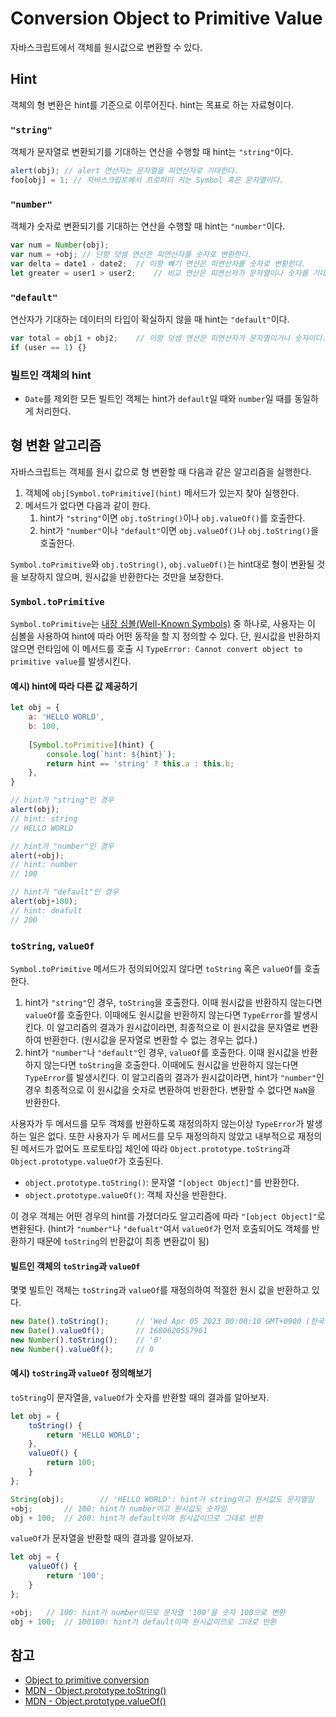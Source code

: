 # Conversion Object to Primitive Value

자바스크립트에서 객체를 원시값으로 변환할 수 있다.

## Hint

객체의 형 변환은 hint를 기준으로 이루어진다. hint는 목표로 하는 자료형이다.

### `"string"`

객체가 문자열로 변환되기를 기대하는 연산을 수행할 때 hint는 `"string"`이다.

```javascript
alert(obj);	// alert 연산자는 문자열을 피연산자로 기대한다.
foo[obj] = 1; // 자바스크립트에서 프로퍼티 키는 Symbol 혹은 문자열이다.
```

### `"number"`

객체가 숫자로 변환되기를 기대하는 연산을 수행할 때 hint는 `"number"`이다.

```javascript
var num = Number(obj);
var num = +obj;	// 단항 덧셈 연산은 피연산자를 숫자로 변환한다.
var delta = date1 - date2;	// 이항 빼기 연산은 피연산자를 숫자로 변환한다.
let greater = user1 > user2;	// 비교 연산은 피연산자가 문자열이나 숫자를 기대하지만 hint는 'number'로 고정되어있다.
```

### `"default"`

연산자가 기대하는 데이터의 타입이 확실하지 않을 때 hint는 `"default"`이다.

```javascript
var total = obj1 + obj2;	// 이항 덧셈 연산은 피연산자가 문자열이거나 숫자이다.
if (user == 1) {}
```

### 빌트인 객체의 hint

- `Date`를 제외한 모든 빌트인 객체는 hint가 `default`일 때와 `number`일 때를 동일하게 처리한다.



## 형 변환 알고리즘

자바스크립트는 객체를 원시 값으로 형 변환할 때 다음과 같은 알고리즘을 실행한다.

1. 객체에 `obj[Symbol.toPrimitive](hint)` 메서드가 있는지 찾아 실행한다.
2. 메서드가 없다면 다음과 같이 한다.
   1. hint가 `"string"`이면 `obj.toString()`이나 `obj.valueOf()`를 호출한다.
   2. hint가 `"number"`이나 `"default"`이면 `obj.valueOf()`나 `obj.toString()`을 호출한다.



`Symbol.toPrimitive`와 `obj.toString()`, `obj.valueOf()`는 hint대로 형이 변환될 것을 보장하지 않으며, 원시값을 반환한다는 것만을 보장한다.



### `Symbol.toPrimitive`

`Symbol.toPrimitive`는 [내장 심볼(Well-Known Symbols)](https://theubermensch.tistory.com/203) 중 하나로, 사용자는 이 심볼을 사용하여 hint에 따라 어떤 동작을 할 지 정의할 수 있다. 단, 원시값을 반환하지 않으면 런타임에 이 메서드를 호출 시 `TypeError: Cannot convert object to primitive value`를 발생시킨다.

#### 예시) hint에 따라 다른 값 제공하기

```js
let obj = {
    a: 'HELLO WORLD',
    b: 100,
    
    [Symbol.toPrimitive](hint) {
        console.log(`hint: ${hint}`);
        return hint == 'string' ? this.a : this.b;
    },
}

// hint가 "string"인 경우
alert(obj);
// hint: string
// HELLO WORLD

// hint가 "number"인 경우
alert(+obj);
// hint: number
// 100

// hint가 "default"인 경우
alert(obj+100);	
// hint: deafult
// 200
```



### `toString`, `valueOf`

`Symbol.toPrimitive` 메서드가 정의되어있지 않다면 `toString` 혹은 `valueOf`를 호출한다.

1. hint가 `"string"`인 경우, `toString`을 호출한다. 이때 원시값을 반환하지 않는다면 `valueOf`를 호출한다. 이때에도 원시값을 반환하지 않는다면 `TypeError`를 발생시킨다. 이 알고리즘의 결과가 원시값이라면, 최종적으로 이 원시값을 문자열로 변환하여 반환한다. (원시값을 문자열로 변환할 수 없는 경우는 없다.)
2. hint가 `"number"`나 `"default"`인 경우, `valueOf`를 호출한다. 이때 원시값을 반환하지 않는다면 `toString`을 호출한다. 이때에도 원시값을 반환하지 않는다면 `TypeError`를 발생시킨다. 이 알고리즘의 결과가 원시값이라면, hint가 `"number"`인 경우 최종적으로 이 원시값을 숫자로 변환하여 반환한다. 변환할 수 없다면 `NaN`을 반환한다.

사용자가 두 메서드를 모두 객체를 반환하도록 재정의하지 않는이상 `TypeError`가 발생하는 일은 없다. 또한 사용자가 두 메서드를 모두 재정의하지 않았고 내부적으로 재정의된 메서드가 없어도 프로토타입 체인에 따라 `Object.prototype.toString`과 `Object.prototype.valueOf`가 호출된다.

- `object.prototype.toString()`: 문자열 `"[object Object]"`를 반환한다.
- `object.prototype.valueOf()`: 객체 자신을 반환한다.

이 경우 객체는 어떤 경우의 hint를 가졌더라도 알고리즘에 따라 `"[object Object]"`로 변환된다. (hint가 `"number"`나 `"defualt"`여서 `valueOf`가 먼저 호출되어도 객체를 반환하기 때문에 `toString`의 반환값이 최종 변환값이 됨)

#### 빌트인 객체의 `toString`과 `valueOf`

 몇몇 빌트인 객체는 `toString`과 `valueOf`를 재정의하여 적절한 원시 값을 반환하고 있다.

```javascript
new Date().toString();		// 'Wed Apr 05 2023 00:00:10 GMT+0900 (한국 표준시)'
new Date().valueOf();		// 1680620557961
new Number().toString();	// '0'
new Number().valueOf();		// 0
```

#### 예시) `toString`과 `valueOf` 정의해보기

`toString`이 문자열을, `valueOf`가 숫자를 반환할 때의 결과를 알아보자.

```js
let obj = {
    toString() {
        return 'HELLO WORLD';
    },
    valueOf() {
        return 100;
    }
};

String(obj);		// 'HELLO WORLD': hint가 string이고 원시값도 문자열임
+obj;		// 100: hint가 number이고 원시값도 숫자임
obj + 100;	// 200: hint가 default이며 원시값이므로 그대로 반환
```

`valueOf`가 문자열을 반환할 때의 결과를 알아보자.

```javascript
let obj = {
    valueOf() {
        return '100';
    }
};

+obj;	// 100: hint가 number이므로 문자열 '100'을 숫자 100으로 변환
obj + 100;	// 100100: hint가 default이며 원시값이므로 그대로 반환
```



## 참고

- [Object to primitive conversion](https://javascript.info/object-toprimitive)
- [MDN - Object.prototype.toString()](https://developer.mozilla.org/en-US/docs/Web/JavaScript/Reference/Global_Objects/Object/toString)
- [MDN - Object.prototype.valueOf()](https://developer.mozilla.org/en-US/docs/Web/JavaScript/Reference/Global_Objects/Object/valueOf)

